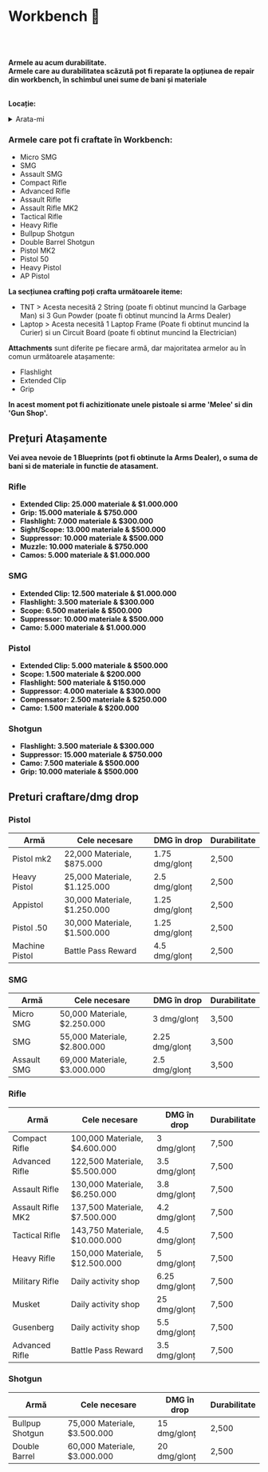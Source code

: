 # Workbench  🔧
<br><br>
<div class="danger-container">
<summary><strong>Armele au acum durabilitate.</strong></summary>  
<summary><strong>Armele care au durabilitatea scăzută pot fi reparate la opțiunea de repair din workbench, în schimbul unei sume de bani și materiale</strong></summary>
</div><br>

**Locație:**  
<details class="details custom-block">
<summary>Arata-mi</summary>
<img src="https://i.imgur.com/jHjTYAO.png" alt="">
</details>

### Armele care pot fi craftate în Workbench:

- Micro SMG  
- SMG  
- Assault SMG  
- Compact Rifle  
- Advanced Rifle  
- Assault Rifle  
- Assault Rifle MK2  
- Tactical Rifle  
- Heavy Rifle  
- Bullpup Shotgun  
- Double Barrel Shotgun  
- Pistol MK2  
- Pistol 50  
- Heavy Pistol  
- AP Pistol  

<strong>La secțiunea crafting poți crafta următoarele iteme:</strong>
- TNT > Acesta necesită 2 String (poate fi obtinut muncind la Garbage Man) si 3 Gun Powder (poate fi obtinut muncind la Arms Dealer)
- Laptop  > Acesta necesită 1 Laptop Frame (Poate fi obtinut muncind la Curier) si un Circuit Board (poate fi obtinut muncind la Electrician)

<strong>Attachments</strong> sunt diferite pe fiecare armă, dar majoritatea armelor au în comun următoarele atașamente:  
- Flashlight  
- Extended Clip  
- Grip  

<b>In acest moment pot fi achizitionate unele pistoale si arme 'Melee' si din 'Gun Shop'.<b>

## Prețuri Atașamente

Vei avea nevoie de 1 Blueprints (pot fi obtinute la Arms Dealer), o suma de bani si de materiale in functie de atasament.

### <strong>Rifle</strong> 
- **Extended Clip**: 25.000 materiale & $1.000.000  
- **Grip**: 15.000 materiale & $750.000  
- **Flashlight**: 7.000 materiale & $300.000  
- **Sight/Scope**: 13.000 materiale & $500.000  
- **Suppressor**: 10.000 materiale & $500.000  
- **Muzzle**: 10.000 materiale & $750.000  
- **Camos**: 5.000 materiale & $1.000.000  


### <strong>SMG</strong>
- **Extended Clip**: 12.500 materiale & $1.000.000  
- **Flashlight**: 3.500 materiale & $300.000  
- **Scope**: 6.500 materiale & $500.000  
- **Suppressor**: 10.000 materiale & $500.000  
- **Camo**: 5.000 materiale & $1.000.000  


### <strong>Pistol</strong>
- **Extended Clip**: 5.000 materiale & $500.000  
- **Scope**: 1.500 materiale & $200.000  
- **Flashlight**: 500 materiale & $150.000  
- **Suppressor**: 4.000 materiale & $300.000  
- **Compensator**: 2.500 materiale & $250.000  
- **Camo**: 1.500 materiale & $200.000  


### <strong>Shotgun</strong>
- **Flashlight**: 3.500 materiale & $300.000  
- **Suppressor**: 15.000 materiale & $750.000  
- **Camo**: 7.500 materiale & $500.000  
- **Grip**: 10.000 materiale & $500.000  

## Preturi craftare/dmg drop


### <strong>Pistol</strong>

| Armă             | Cele necesare                     | DMG în drop  | Durabilitate |
|------------------|-----------------------------------|--------------|--------------|
| Pistol mk2       | 22,000 Materiale, $875.000       | 1.75 dmg/glonț | 2,500        |
| Heavy Pistol     | 25,000 Materiale, $1.125.000     | 2.5 dmg/glonț  | 2,500        |
| Appistol         | 30,000 Materiale, $1.250.000     | 1.25 dmg/glonț | 2,500        |
| Pistol .50       | 30,000 Materiale, $1.500.000     | 1.25 dmg/glonț | 2,500        |
| Machine Pistol   | Battle Pass Reward               | 4.5 dmg/glonț  | 2,500        |

### <strong>SMG</strong>

| Armă             | Cele necesare                     | DMG în drop  | Durabilitate |
|------------------|-----------------------------------|--------------|--------------|
| Micro SMG        | 50,000 Materiale, $2.250.000     | 3 dmg/glonț   | 3,500        |
| SMG              | 55,000 Materiale, $2.800.000     | 2.25 dmg/glonț| 3,500        |
| Assault SMG      | 69,000 Materiale, $3.000.000     | 2.5 dmg/glonț | 3,500        |

### <strong>Rifle</strong>

| Armă               | Cele necesare                         | DMG în drop  | Durabilitate |
|--------------------|---------------------------------------|--------------|--------------|
| Compact Rifle      | 100,000 Materiale, $4.600.000        | 3 dmg/glonț   | 7,500        |
| Advanced Rifle     | 122,500 Materiale, $5.500.000        | 3.5 dmg/glonț | 7,500        |
| Assault Rifle      | 130,000 Materiale, $6.250.000        | 3.8 dmg/glonț | 7,500        |
| Assault Rifle MK2  | 137,500 Materiale, $7.500.000        | 4.2 dmg/glonț | 7,500        |
| Tactical Rifle     | 143,750 Materiale, $10.000.000       | 4.5 dmg/glonț | 7,500        |
| Heavy Rifle        | 150,000 Materiale, $12.500.000       | 5 dmg/glonț   | 7,500        |
| Military Rifle     | Daily activity shop                  | 6.25 dmg/glonț| 7,500        |
| Musket             | Daily activity shop                  | 25 dmg/glonț  | 7,500        |
| Gusenberg          | Daily activity shop                  | 5.5 dmg/glonț | 7,500        |
| Advanced Rifle     | Battle Pass Reward                   | 3.5 dmg/glonț | 7,500        |


### <strong>Shotgun</strong>

| Armă             | Cele necesare                     | DMG în drop  | Durabilitate |
|------------------|-----------------------------------|--------------|--------------|
| Bullpup Shotgun  | 75,000 Materiale, $3.500.000     | 15 dmg/glonț  | 2,500        |
| Double Barrel    | 60,000 Materiale, $3.000.000     | 20 dmg/glonț  | 2,500        |

